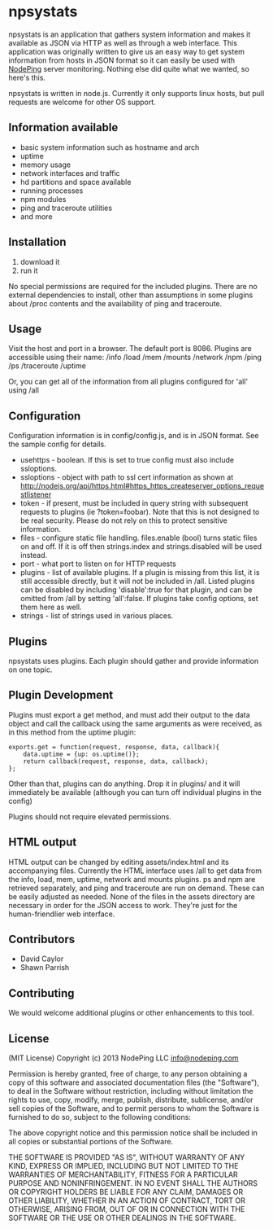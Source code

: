 npsystats
========

npsystats is an application that gathers system information and makes it available as JSON via HTTP as well as through a web interface.  This application was originally written to give us an easy way to get system information from hosts in JSON format so it can easily be used with [NodePing](http://nodeping.com) server monitoring.  Nothing else did quite what we wanted, so here's this.

npsystats is written in node.js.  Currently it only supports linux hosts, but pull requests are welcome for other OS support.

Information available
---------------------
* basic system information such as hostname and arch
* uptime
* memory usage
* network interfaces and traffic
* hd partitions and space available
* running processes
* npm modules
* ping and traceroute utilities
* and more

Installation
------------
1. download it
2. run it

No special permissions are required for the included plugins.  There are no external dependencies to install, other than assumptions in some plugins about /proc contents and the availability of ping and traceroute.

Usage
-----
Visit the host and port in a browser.  The default port is 8086.  Plugins are accessible using their name:
/info
/load
/mem
/mounts
/network
/npm
/ping
/ps
/traceroute
/uptime

Or, you can get all of the information from all plugins configured for 'all' using
/all

Configuration
-------------
Configuration information is in config/config.js, and is in JSON format.  See the sample config for details.

* usehttps - boolean.  If this is set to true config must also include ssloptions.
* ssloptions - object with path to ssl cert information as shown at http://nodejs.org/api/https.html#https_https_createserver_options_requestlistener
* token - if present, must be included in query string with subsequent requests to plugins (ie ?token=foobar).  Note that this is not designed to be real security. Please do not rely on this to protect sensitive information.
* files - configure static file handling.  files.enable (bool) turns static files on and off.  If it is off then strings.index and strings.disabled will be used instead.
* port - what port to listen on for HTTP requests
* plugins - list of available plugins.  If a plugin is missing from this list, it is still accessible directly, but it will not be included in /all.  Listed plugins can be disabled by including 'disable':true for that plugin, and can be omitted from /all by setting 'all':false.  If plugins take config options, set them here as well.
* strings - list of strings used in various places.

Plugins
-------
npsystats uses plugins.  Each plugin should gather and provide information on one topic.

Plugin Development
------------------
Plugins must export a get method, and must add their output to the data object and call the callback using the same arguments as were received, as in this method from the uptime plugin:
```
exports.get = function(request, response, data, callback){
    data.uptime = {up: os.uptime()};
    return callback(request, response, data, callback);
};
```
Other than that, plugins can do anything.  Drop it in plugins/ and it will immediately be available (although you can turn off individual plugins in the config)

Plugins should not require elevated permissions.

HTML output
-----------
HTML output can be changed by editing assets/index.html and its accompanying files.  Currently the HTML interface uses /all to get data from the info, load, mem, uptime, network and mounts plugins.  ps and npm are retrieved separately, and ping and traceroute are run on demand.  These can be easily adjusted as needed.  None of the files in the assets directory are necessary in order for the JSON access to work.  They're just for the human-friendlier web interface.

Contributors
------------
* David Caylor
* Shawn Parrish

Contributing
------------
We would welcome additional plugins or other enhancements to this tool.

License
-------
(MIT License)
Copyright (c) 2013 NodePing LLC <info@nodeping.com>

Permission is hereby granted, free of charge, to any person obtaining
a copy of this software and associated documentation files (the
"Software"), to deal in the Software without restriction, including
without limitation the rights to use, copy, modify, merge, publish,
distribute, sublicense, and/or sell copies of the Software, and to
permit persons to whom the Software is furnished to do so, subject to
the following conditions:

The above copyright notice and this permission notice shall be
included in all copies or substantial portions of the Software.

THE SOFTWARE IS PROVIDED "AS IS", WITHOUT WARRANTY OF ANY KIND,
EXPRESS OR IMPLIED, INCLUDING BUT NOT LIMITED TO THE WARRANTIES OF
MERCHANTABILITY, FITNESS FOR A PARTICULAR PURPOSE AND
NONINFRINGEMENT. IN NO EVENT SHALL THE AUTHORS OR COPYRIGHT HOLDERS BE
LIABLE FOR ANY CLAIM, DAMAGES OR OTHER LIABILITY, WHETHER IN AN ACTION
OF CONTRACT, TORT OR OTHERWISE, ARISING FROM, OUT OF OR IN CONNECTION
WITH THE SOFTWARE OR THE USE OR OTHER DEALINGS IN THE SOFTWARE.